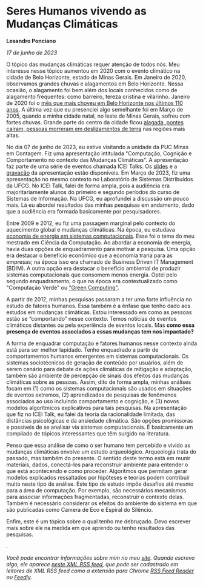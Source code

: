# Seres Humanos vivendo as Mudanças Climáticas

**Lesandro Ponciano**

_17 de junho de 2023_

O tópico das mudanças climáticas requer atenção de todos nós. Meu interesse nesse tópico aumentou em 2020 com o evento climático na cidade de Belo Horizonte, estado de Minas Gerais. Em Janeiro de 2020, observamos grandes chuvas e alagamentos em Belo Horizonte. Nessa ocasião, o alagamento foi bem além dos locais conhecidos como de alagamento frequentes: como barreiro, tereza cristina e vilarinho. Janeiro de 2020 foi o [mês que mais choveu em Belo Horizonte nos últimos 110 anos](https://web.archive.org/web/20230617134016/https://agenciabrasil.ebc.com.br/geral/noticia/2020-01/volume-de-chuvas-em-belo-horizonte-e-o-maior-dos-ultimos-110-anos). A última vez que eu presenciei algo semelhante foi em Março de 2005, quando a minha cidade natal, no leste de Minas Gerais, sofreu com fortes chuvas. Grande parte do centro da cidade ficou [alagada, pontes caíram, pessoas morreram em deslizamentos de terra](https://web.archive.org/web/20230617132047/https://www1.folha.uol.com.br/fsp/cotidian/ff0703200514.htm) nas regiões mais altas.

No dia 07 de junho de 2023, eu estive visitando a unidade da PUC Minas em Contagem. Fiz uma apresentação intitulada "Computação, Cognição e Comportamento no contexto das Mudanças Climáticas". A apresentação faz parte de uma série de eventos chamada ICEI Talks. Os [slides](https://lesandrop.github.io/site/slides/LesandroPonciano-ICEITalk2023.pdf) e a [gravação](https://www.youtube.com/watch?v=KWoeCAm6bGg) da apresentação estão disponíveis. Em Março de 2023, fiz uma apresentação no mesmo contexto no Laboratório de Sistemas Distribuídos da UFCG. No ICEI Talk, falei de forma ampla, pois a audiência era majoritariamente alunos do primeiro e segundo períodos do curso de Sistemas de Informação. Na UFCG, eu aprofundei a discussão um pouco mais. Lá eu abordei resultados das minhas pesquisas em andamento, dado que a audiência era formada basicamente por pesquisadores.

Entre 2009 e 2012, eu fiz uma passagem marginal pelo contexto do aquecimento global e mudanças climáticas. Na época, eu estudava [economia de energia em sistemas computacionais]([https://lesandrop.github.io/site/slides/LesandroPonciano-EconomiaDeEnergia-Minicurso-PUCMinas-2012.pdf](http://dspace.sti.ufcg.edu.br:8080/jspui/bitstream/riufcg/3486/3/LESANDRO%20PONCIANO%20DOS%20SANTOS%20%e2%80%93%20DISSERTA%c3%87%c3%83O%20%28PPGCC%29%202011.pdf)). Esse foi o tema do meu mestrado em Ciência da Computação. Ao abordar a economia de energia, havia duas opções de enquadramento para motivar a pesquisa. Uma opção era destacar o benefício econômico que a economia traria para as empresas; na época isso era chamado de Business Driven IT Management (BDIM). A outra opção era destacar o benefício ambiental de produzir sistemas computacionais que consomem menos energia. Optei pelo segundo enquadramento, o que na época era contextualizado como "Computação Verde" ou ["Green Computing"](https://doi.org/10.1007/s10723-012-9218-3).

A partir de 2012, minhas pesquisas passaram a ter uma forte influência no estudo de fatores humanos. Essa também é a ênfase que tenho dado aos estudos em mudanças climáticas. Estou interessado em como as pessoas estão se “comportando” nesse contexto. Temos notícias de eventos climáticos distantes ou pela experiência de eventos locais. Mas **como essa presença de eventos associados a essas mudanças tem nos impactado?**

A forma de enquadrar computação e fatores humanos nesse contexto ainda está para ser melhor lapidado. Tenho enquadrado a partir de comportamentos humanos emergentes em sistemas computacionais. Os sistemas sociotécnicos de geração de conteúdo por usuários, além de serem cenário para debate de ações climáticas de mitigação e adaptação, também são ambiente de percepção de sinais dos efeitos das mudanças climáticas sobre as pessoas. Assim, dito de forma ampla, minhas análises focam em (1) como os sistemas computacionais são usados em situações de eventos extremos, (2) aprendizados de pesquisas de fenômenos associados ao uso incluindo comportamento e cognição, e (3) novos modelos algorítmicos explicativos para tais pesquisas.  Na apresentação que fiz no ICEI Talk, eu falei da teoria da racionalidade limitada, das distâncias psicológicas e da ansiedade climática. São opções promissoras e possíveis de se analisar via sistemas computacionais. É basicamente um compilado de tópicos interessantes que têm surgido na literatura.

Penso que essa análise de como o ser humano tem percebido e vivido as mudanças climáticas envolve um estudo arqueológico. Arqueologia trata do passado, mas também do presente. O sentido deste termo está em reunir materiais, dados, conectá-los para reconstruir ambiente para entender o que está acontecendo e como proceder. Algoritmos que permitam gerar modelos explicados ressaltados por hipóteses e teorias podem contribuir muito neste tipo de análise. Este tipo de estudo impõe desafios até mesmo para a área de computação. Por exemplo, são necessários mecanismos para associar informações fragmentadas, reconstruir o contexto delas. Também é necessário considerar os efeitos do ambiente do sistema em que são publicadas como Camera de Eco e Espiral do Silêncio.

Enfim, este é um tópico sobre o qual tenho me debruçado. Devo escrever mais sobre ele na medida em que aprendo ou tenho resultados das pesquisas.

.

_Você pode encontrar informações sobre mim no meu [site](https://lesandrop.github.io/). Quando escrevo algo, ele aparece [neste XML RSS feed](https://lesandrop.github.io/site/feed.xml), que pode ser cadastrado em leitores de XML RSS feed como a extensão para Chrome [RSS Feed Reader](https://chrome.google.com/webstore/detail/rss-feed-reader/pnjaodmkngahhkoihejjehlcdlnohgmp) ou [Feedly](https://feedly.com)._
